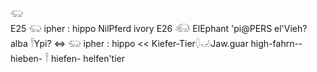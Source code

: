 𓃯  
E25 𓃯 ipher : hippo NilPferd ivory E26 𓃰 ElEphant 'pi@PERS el'Vieh? alba 𓍋Ypi? ⇔ 𓃯 ipher : hippo << Kiefer-Tier𓆭𓄒Jaw.guar high-fahrn-- hieben- 𓍋 hiefen- helfen'tier  